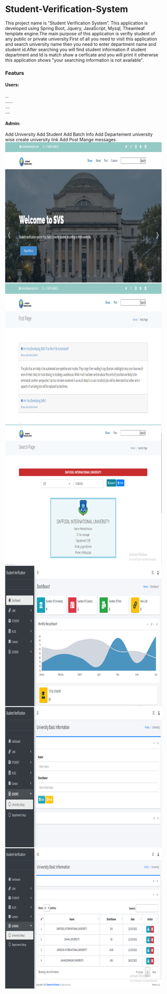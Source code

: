 # Student-Verification-System
This project name is “Student Verification System”. This application is developed using Spring Boot, Jquery, JavaScript, Mysql, Theamleaf template engine.The main purpose of this application is verifiy student of any public or private university.First of all you need to visit this application and search university name then you need to enter department name and student id.After searching you will find student information if student department and Id is match show a cerficate and you will print it otherwise this application shows "your searching information is not available".
</br>
<h3>Featurs</h3>
<h4>Users:</h4>
<span style="font-size:2px;">View Posts</span><br> 
<span style="font-size:2px;">Search University Name</span> <br>
<span style="font-size:2px;">Search Student</span> <br>
<span style="font-size:2px;">Print certificate</span> <br>
<h4>Admin:</h4>
<span>Add University</span> 
<span>Add Student</span> 
<span>Add Batch Info</span> 
<span>Add Departement university wise</span> 
<span>create university link</span> 
<span>Add Post</span> 
<span>Mange messages</span> 
</br>
<img src="verification/verification/img/01.PNG" width=1200 height=450>
</br>
<img src="verification/verification/img/02.PNG" width=1200 height=450>
</br>
<img src="verification/verification/img/03.PNG" width=1200 height=450>
</br>
<img src="verification/verification/img/04.PNG" width=1200 height=450>
</br>
<img src="verification/verification/img/05.PNG" width=1200 height=450>
</br>
<img src="verification/verification/img/06.PNG" width=1200 height=450>
</br>
